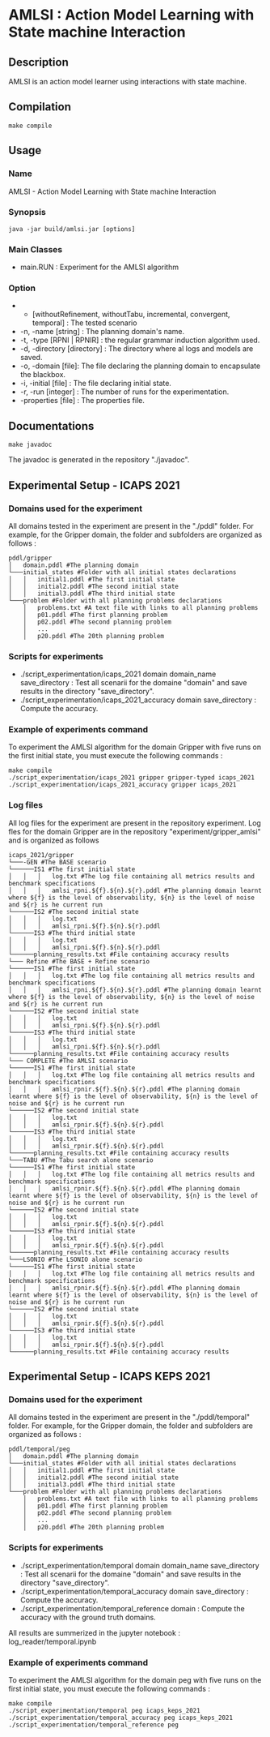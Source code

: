 # AMLSI : Action Model Learning with State machine Interaction

## Description

AMLSI is an action model learner using interactions with state machine.

## Compilation

	make compile

## Usage

### Name
AMLSI - Action Model Learning with State machine Interaction

### Synopsis
	java -jar build/amlsi.jar [options]

### Main Classes
* main.RUN  : Experiment for the AMLSI algorithm

### Option
* - [withoutRefinement, withoutTabu, incremental, convergent, temporal] : The tested scenario
* -n, -name [string] : The planning domain's name.
* -t, -type [RPNI | RPNIR] : the regular grammar induction algorithm used.
* -d, -directory [directory] : The directory where al logs and models are saved.
* -o, -domain [file]: The file declaring the planning domain to encapsulate the blackbox.
* -i, -initial [file] : The file declaring initial state.
* -r, -run [integer] : The number of runs for the experimentation.
* -properties [file] : The properties file.

## Documentations
	make javadoc
The javadoc is generated in the repository "./javadoc".

## Experimental Setup - ICAPS 2021

### Domains used for the experiment
All domains tested in the experiment are present in the "./pddl" folder. For example, for the Gripper domain, the folder and subfolders are organized as follows :

```
pddl/gripper
│   domain.pddl #The planning domain
└───initial_states #Folder with all initial states declarations
│   │   initial1.pddl #The first initial state
│   │   initial2.pddl #The second initial state
│   │   initial3.pddl #The third initial state
└───problem #Folder with all planning problems declarations
    │   problems.txt #A text file with links to all planning problems
    │   p01.pddl #The first planning problem
    │   p02.pddl #The second planning problem
    │   ...
    │   p20.pddl #The 20th planning problem
```

### Scripts for experiments
* ./script_experimentation/icaps_2021 domain domain_name save_directory : Test all scenarii for the domaine "domain" and save results in the directory "save_directory".
* ./script_experimentation/icaps_2021_accuracy domain save_directory : Compute the accuracy.

 ### Example of experiments command
To experiment the AMLSI algorithm for the domain Gripper with five runs on the first initial state, you must execute the following commands :

	make compile
	./script_experimentation/icaps_2021 gripper gripper-typed icaps_2021
	./script_experimentation/icaps_2021_accuracy gripper icaps_2021

### Log files

All log files for the experiment are present in the repository experiment. Log fles for the domain Gripper are in the repository "experiment/gripper_amlsi" and is organized as follows
```
icaps_2021/gripper
└───-GEN #The BASE scenario
└──────IS1 #The first initial state
│   │   │   log.txt #The log file containing all metrics results and benchmark specifications
│   │   │   amlsi_rpni.${f}.${n}.${r}.pddl #The planning domain learnt where ${f} is the level of observability, ${n} is the level of noise and ${r} is he current run
└──────IS2 #The second initial state
│   │   │   log.txt
│   │   │   amlsi_rpni.${f}.${n}.${r}.pddl
└──────IS3 #The third initial state
│   │   │   log.txt
│   │   │   amlsi_rpni.${f}.${n}.${r}.pddl
└──────planning_results.txt #File containing accuracy results
└─── Refine #The BASE + Refine scenario
└──────IS1 #The first initial state
│   │   │   log.txt #The log file containing all metrics results and benchmark specifications
│   │   │   amlsi_rpni.${f}.${n}.${r}.pddl #The planning domain learnt where ${f} is the level of observability, ${n} is the level of noise and ${r} is he current run
└──────IS2 #The second initial state
│   │   │   log.txt
│   │   │   amlsi_rpni.${f}.${n}.${r}.pddl
└──────IS3 #The third initial state
│   │   │   log.txt
│   │   │   amlsi_rpni.${f}.${n}.${r}.pddl
└──────planning_results.txt #File containing accuracy results
└─── COMPLETE #The AMLSI scenario
└──────IS1 #The first initial state
│   │   │   log.txt #The log file containing all metrics results and benchmark specifications
│   │   │   amlsi_rpnir.${f}.${n}.${r}.pddl #The planning domain learnt where ${f} is the level of observability, ${n} is the level of noise and ${r} is he current run
└──────IS2 #The second initial state
│   │   │   log.txt
│   │   │   amlsi_rpnir.${f}.${n}.${r}.pddl
└──────IS3 #The third initial state
│   │   │   log.txt
│   │   │   amlsi_rpnir.${f}.${n}.${r}.pddl
└──────planning_results.txt #File containing accuracy results
└───TABU #The Tabu search alone scenario
└──────IS1 #The first initial state
│   │   │   log.txt #The log file containing all metrics results and benchmark specifications
│   │   │   amlsi_rpnir.${f}.${n}.${r}.pddl #The planning domain learnt where ${f} is the level of observability, ${n} is the level of noise and ${r} is he current run
└──────IS2 #The second initial state
│   │   │   log.txt
│   │   │   amlsi_rpnir.${f}.${n}.${r}.pddl
└──────IS3 #The third initial state
│   │   │   log.txt
│   │   │   amlsi_rpnir.${f}.${n}.${r}.pddl
└──────planning_results.txt #File containing accuracy results
└───LSONIO #The LSONIO alone scenario
└──────IS1 #The first initial state
│   │   │   log.txt #The log file containing all metrics results and benchmark specifications
│   │   │   amlsi_rpnir.${f}.${n}.${r}.pddl #The planning domain learnt where ${f} is the level of observability, ${n} is the level of noise and ${r} is he current run
└──────IS2 #The second initial state
│   │   │   log.txt
│   │   │   amlsi_rpnir.${f}.${n}.${r}.pddl
└──────IS3 #The third initial state
│   │   │   log.txt
│   │   │   amlsi_rpnir.${f}.${n}.${r}.pddl
└──────planning_results.txt #File containing accuracy results
```
## Experimental Setup - ICAPS KEPS 2021

### Domains used for the experiment
All domains tested in the experiment are present in the "./pddl/temporal" folder. For example, for the Gripper domain, the folder and subfolders are organized as follows :

```
pddl/temporal/peg
│   domain.pddl #The planning domain
└───initial_states #Folder with all initial states declarations
│   │   initial1.pddl #The first initial state
│   │   initial2.pddl #The second initial state
│   │   initial3.pddl #The third initial state
└───problem #Folder with all planning problems declarations
    │   problems.txt #A text file with links to all planning problems
    │   p01.pddl #The first planning problem
    │   p02.pddl #The second planning problem
    │   ...
    │   p20.pddl #The 20th planning problem
```

### Scripts for experiments
* ./script_experimentation/temporal domain domain_name save_directory : Test all scenarii for the domaine "domain" and save results in the directory "save_directory".
* ./script_experimentation/temporal_accuracy domain save_directory : Compute the accuracy.
* ./script_experimentation/temporal_reference domain : Compute the accuracy with the ground truth domains.

All results are summerized in the jupyter notebook : log_reader/temporal.ipynb

### Example of experiments command
To experiment the AMLSI algorithm for the domain peg with five runs on the first initial state, you must execute the following commands :

	make compile
	./script_experimentation/temporal peg icaps_keps_2021
	./script_experimentation/temporal_accuracy peg icaps_keps_2021
	./script_experimentation/temporal_reference peg